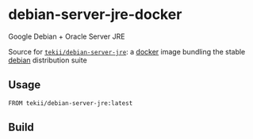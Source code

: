 debian-server-jre-docker
========================

Google Debian + Oracle Server JRE

Source for [`tekii/debian-server-jre`](https://registry.hub.docker.com/u/tekii/debian-server-jre/):
a [docker](https://docker.io) image bundling the stable [debian](https://www.debian.org) distribution suite

## Usage

```
FROM tekii/debian-server-jre:latest
```

## Build

